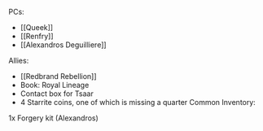 PCs:
- [[Queek]]
- [[Renfry]]
- [[Alexandros Deguilliere]]

Allies:
- [[Redbrand Rebellion]]
- Book: Royal Lineage
- Contact box for Tsaar
- 4 Starrite coins, one of which is missing a quarter
Common Inventory:

1x Forgery kit (Alexandros)
